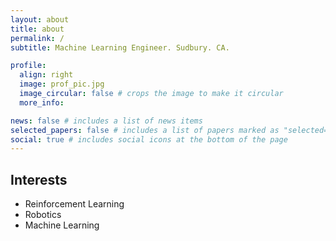 ```yaml
---
layout: about
title: about
permalink: /
subtitle: Machine Learning Engineer. Sudbury. CA.

profile:
  align: right
  image: prof_pic.jpg
  image_circular: false # crops the image to make it circular
  more_info:

news: false # includes a list of news items
selected_papers: false # includes a list of papers marked as "selected={true}"
social: true # includes social icons at the bottom of the page
---
```






## Interests
* Reinforcement Learning
* Robotics
* Machine Learning